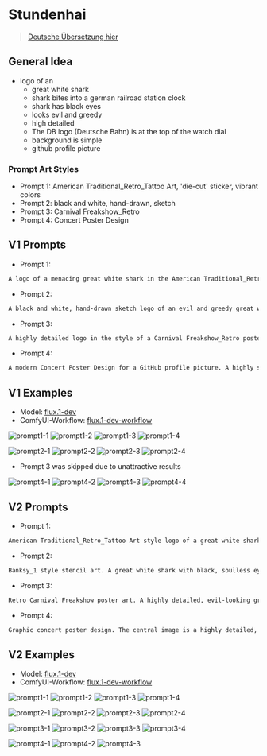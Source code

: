# Stundenhai

> [Deutsche Übersetzung hier](/designs-by-hase808/stundenhai.md)

## General Idea

- logo of an
    - great white shark
    - shark bites into a german railroad station clock
    - shark has black eyes
    - looks evil and greedy
    - high detailed
    - The DB logo (Deutsche Bahn) is at the top of the watch dial
    - background is simple
    - github profile picture

### Prompt Art Styles

- Prompt 1: American Traditional_Retro_Tattoo Art, 'die-cut' sticker, vibrant colors
- Prompt 2: black and white, hand-drawn, sketch
- Prompt 3: Carnival Freakshow_Retro
- Prompt 4: Concert Poster Design

## V1 Prompts

- Prompt 1:
```txt
A logo of a menacing great white shark in the American Traditional_Retro_Tattoo Art style. The shark has soulless black eyes and a greedy sneer, biting viciously into a classic German railroad station clock. The clock, featuring the Deutsche Bahn (DB) logo at the top, is cracked and shows the time eleven forty-three. The design has bold black outlines, vibrant, saturated colors, and is presented as a 'die-cut' sticker with a thick white border. Perfect for a GitHub profile picture, high detail, simple background.
```
- Prompt 2:
```txt
A black and white, hand-drawn sketch logo of an evil and greedy great white shark viciously biting into a classic German railroad station clock. The shark's eyes are solid, soulless black voids. The highly detailed clock face clearly shows the time eleven forty-three and features the 'DB' (Deutsche Bahn) logo at the top. The art style is that of a detailed graphite pencil or ink sketch, with intricate linework and cross-hatching for shading. The composition is centered and circular, perfect for a GitHub profile picture, set against a simple, clean white background.
```
- Prompt 3:
```txt
A highly detailed logo in the style of a Carnival Freakshow_Retro poster. The poster, on an aged and weathered paper background, sensationally presents a monstrous, evil great white shark with pitch-black eyes and a greedy expression. The shark is billed as "The Beast that Ate the Timetable!", shown biting into a German railroad station clock. The clock face, with the DB logo at the top, is shattered and shows 11:43. The design uses garish, faded colors, bold, vintage typography, and a hand-painted aesthetic. Circular composition perfect for a GitHub profile picture.
```
- Prompt 4:
```txt
A modern Concert Poster Design for a GitHub profile picture. A highly stylized, graphic logo of an evil great white shark. The shark, composed of clean vector shapes and sharp angles, has menacing solid-black eyes and is biting into a minimalist German railroad station clock. The clock dial shows eleven forty-three and features the DB logo. The design uses a limited, high-contrast 3-color palette (e.g., charcoal gray, signal red, and cream) with a subtle screen-print texture overlay. Simple background, high detail, very graphic and bold.
```

## V1 Examples

- Model: [flux.1-dev](https://huggingface.co/black-forest-labs/FLUX.1-dev)
- ComfyUI-Workflow: [flux.1-dev-workflow](/assets/flux.1-dev-workflow.json)

![prompt1-1](/assets/designs-by-hase808/stundenhai/v1/prompt1-1.png)
![prompt1-2](/assets/designs-by-hase808/stundenhai/v1/prompt1-2.png)
![prompt1-3](/assets/designs-by-hase808/stundenhai/v1/prompt1-3.png)
![prompt1-4](/assets/designs-by-hase808/stundenhai/v1/prompt1-4.png)

![prompt2-1](/assets/designs-by-hase808/stundenhai/v1/prompt2-1.png)
![prompt2-2](/assets/designs-by-hase808/stundenhai/v1/prompt2-2.png)
![prompt2-3](/assets/designs-by-hase808/stundenhai/v1/prompt2-3.png)
![prompt2-4](/assets/designs-by-hase808/stundenhai/v1/prompt2-4.png)

- Prompt 3 was skipped due to unattractive results

![prompt4-1](/assets/designs-by-hase808/stundenhai/v1/prompt4-1.png)
![prompt4-2](/assets/designs-by-hase808/stundenhai/v1/prompt4-2.png)
![prompt4-3](/assets/designs-by-hase808/stundenhai/v1/prompt4-3.png)
![prompt4-4](/assets/designs-by-hase808/stundenhai/v1/prompt4-4.png)

## V2 Prompts

- Prompt 1:
```txt
American Traditional_Retro_Tattoo Art style logo of a great white shark biting into a classic German railroad station clock. The shark has a greedy, evil expression with solid black eyes. Rendered with bold black outlines and a vibrant color palette. The clock face features the "DB" (Deutsche Bahn) logo at the 12 o'clock position. High detail. The design is presented as a 'die-cut' sticker with a simple background, perfect for a GitHub profile picture.
```
- Prompt 2:
```txt
Banksy_1 style stencil art. A great white shark with black, soulless eyes greedily bites into a German railroad station clock. The "DB" (Deutsche Bahn) logo is visible at the top of the clock face. The artwork has a gritty, high-contrast, spray-painted texture on a simple wall background. The shark itself is the main focus, embodying a powerful, rebellious statement. A perfect, iconic logo for a GitHub profile picture.
```
- Prompt 3:
```txt
Retro Carnival Freakshow poster art. A highly detailed, evil-looking great white shark with pitch-black eyes greedily crunches down on a German railroad station clock. The art style is distressed and aged, with muted, vintage colors and bold, slightly sinister typography. The "DB" (Deutsche Bahn) logo is clearly visible at the top of the clock dial. The background is simple, resembling aged parchment, making it an eye-catching logo for a GitHub profile picture.
```
- Prompt 4:
```txt
Graphic concert poster design. The central image is a highly detailed, evil great white shark with black eyes, biting into a German railroad station clock. The "DB" (Deutsche Bahn) logo is incorporated into the clock face design at the top. The style is reminiscent of a screen-printed gig poster with a limited, bold color palette, clean vector lines, and a simple, solid-colored background. A strong, iconic logo design suitable for a GitHub profile picture.
```

## V2 Examples

- Model: [flux.1-dev](https://huggingface.co/black-forest-labs/FLUX.1-dev)
- ComfyUI-Workflow: [flux.1-dev-workflow](/assets/flux.1-dev-workflow.json)

![prompt1-1](/assets/designs-by-hase808/stundenhai/v2/prompt1-1.png)
![prompt1-2](/assets/designs-by-hase808/stundenhai/v2/prompt1-2.png)
![prompt1-3](/assets/designs-by-hase808/stundenhai/v2/prompt1-3.png)
![prompt1-4](/assets/designs-by-hase808/stundenhai/v2/prompt1-4.png)

![prompt2-1](/assets/designs-by-hase808/stundenhai/v2/prompt2-1.png)
![prompt2-2](/assets/designs-by-hase808/stundenhai/v2/prompt2-2.png)
![prompt2-3](/assets/designs-by-hase808/stundenhai/v2/prompt2-3.png)
![prompt2-4](/assets/designs-by-hase808/stundenhai/v2/prompt2-4.png)

![prompt3-1](/assets/designs-by-hase808/stundenhai/v2/prompt3-1.png)
![prompt3-2](/assets/designs-by-hase808/stundenhai/v2/prompt3-2.png)
![prompt3-3](/assets/designs-by-hase808/stundenhai/v2/prompt3-3.png)
![prompt3-4](/assets/designs-by-hase808/stundenhai/v2/prompt3-4.png)

![prompt4-1](/assets/designs-by-hase808/stundenhai/v2/prompt4-1.png)
![prompt4-2](/assets/designs-by-hase808/stundenhai/v2/prompt4-2.png)
![prompt4-3](/assets/designs-by-hase808/stundenhai/v2/prompt4-3.png)
